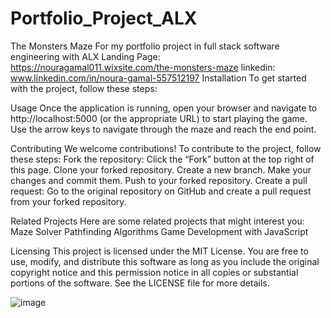 # Portfolio_Project_ALX
The Monsters Maze
For my portfolio project in full stack software engineering with ALX 
Landing Page: https://nouragamal011.wixsite.com/the-monsters-maze
linkedin: www.linkedin.com/in/noura-gamal-557512197
Installation
To get started with the project, follow these steps:

Usage
Once the application is running, open your browser and navigate to http://localhost:5000 (or the appropriate URL) to start playing the game. Use the arrow keys to navigate through the maze and reach the end point.

Contributing
We welcome contributions! To contribute to the project, follow these steps:
Fork the repository: Click the “Fork” button at the top right of this page.
Clone your forked repository.
Create a new branch.
Make your changes and commit them.
Push to your forked repository.
Create a pull request: Go to the original repository on GitHub and create a pull request from your forked repository.

Related Projects
Here are some related projects that might interest you:
Maze Solver
Pathfinding Algorithms
Game Development with JavaScript

Licensing
This project is licensed under the MIT License. You are free to use, modify, and distribute this software as long as you include the original copyright notice and this permission notice in all copies or substantial portions of the software.
See the LICENSE file for more details.

![image](https://github.com/user-attachments/assets/f8b273b9-f986-440b-b0f2-406935b0d7f4)
